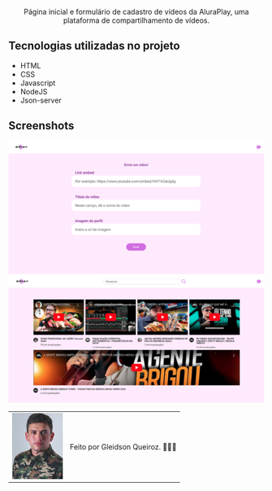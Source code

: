 <p align="center">Página inicial e formulário de cadastro de vídeos da AluraPlay, uma plataforma de compartilhamento de vídeos.</p>


## Tecnologias utilizadas no projeto
* HTML
* CSS
* Javascript
* NodeJS
* Json-server
## Screenshots
![Screenshot da tela inicial do AluraPlay](./img/Screenshot01.png)
![Screenshot da tela do formulário do AluraPlay](./img/Screenshot02.png)

<table>
  <tr>
    <td>
     <img src="./img/avatar-gleidsonqueiroz.png" width="100px"/>
    </td>
    <td>
      Feito por Gleidson Queiroz.</a> 🙋🏼‍♂️
    </td>
  </tr>
</table>